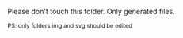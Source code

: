 Please don't touch this folder. Only generated files.

<small>PS: only folders img and svg should be edited</small>